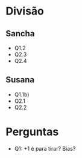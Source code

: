 # Divisão

## Sancha

- Q1.2
- Q2.3
- Q2.4

## Susana

- Q1.1b)
- Q2.1
- Q2.2

# Perguntas

- Q1: +1 é para tirar? Bias?
